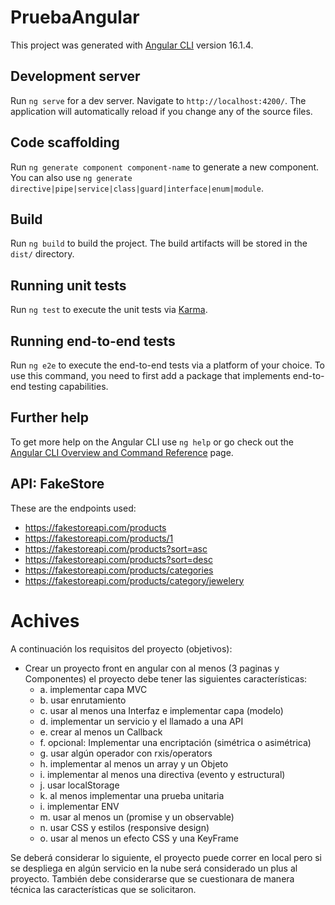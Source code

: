 # PruebaAngular

This project was generated with [Angular CLI](https://github.com/angular/angular-cli) version 16.1.4.

## Development server

Run `ng serve` for a dev server. Navigate to `http://localhost:4200/`. The application will automatically reload if you change any of the source files.

## Code scaffolding

Run `ng generate component component-name` to generate a new component. You can also use `ng generate directive|pipe|service|class|guard|interface|enum|module`.

## Build

Run `ng build` to build the project. The build artifacts will be stored in the `dist/` directory.

## Running unit tests

Run `ng test` to execute the unit tests via [Karma](https://karma-runner.github.io).

## Running end-to-end tests

Run `ng e2e` to execute the end-to-end tests via a platform of your choice. To use this command, you need to first add a package that implements end-to-end testing capabilities.

## Further help

To get more help on the Angular CLI use `ng help` or go check out the [Angular CLI Overview and Command Reference](https://angular.io/cli) page.


## API: FakeStore

These are the endpoints used:

- https://fakestoreapi.com/products
- https://fakestoreapi.com/products/1
- https://fakestoreapi.com/products?sort=asc
- https://fakestoreapi.com/products?sort=desc
- https://fakestoreapi.com/products/categories
- https://fakestoreapi.com/products/category/jewelery


# Achives

A continuación los requisitos del proyecto (objetivos):
- Crear un proyecto front en angular con al menos (3 paginas y Componentes) el proyecto debe tener las siguientes características:
    * a. implementar capa MVC
    * b. usar enrutamiento
    * c. usar al menos una Interfaz e implementar capa (modelo)
    * d. implementar un servicio y el llamado a una API
    * e. crear al menos un Callback
    * f. opcional: Implementar una encriptación (simétrica o asimétrica)
    * g. usar algún operador con rxis/operators
    * h. implementar al menos un array y un Objeto
    * i. implementar al menos una directiva (evento y estructural)
    * j. usar localStorage
    * k. al menos implementar una prueba unitaria
    * i. implementar ENV
    * m. usar al menos un (promise y un observable)
    * n. usar CSS y estilos (responsive design)
    * o. usar al menos un efecto CSS y una KeyFrame
    
Se deberá considerar lo siguiente, el proyecto puede correr en local pero si se despliega en algún servicio en la nube será considerado un plus al proyecto. También debe considerarse que se cuestionara de manera técnica las características que se solicitaron.